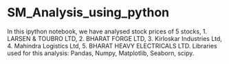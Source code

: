 # SM_Analysis_using_python
In this ipython notebook, we have analysed stock prices of 5 stocks, 1. LARSEN & TOUBRO LTD, 2. BHARAT FORGE LTD, 3. Kirloskar Industries Ltd, 4. Mahindra Logistics Ltd, 5. BHARAT HEAVY ELECTRICALS LTD.
Libraries used for this analysis: Pandas, Numpy, Matplotlib, Seaborn, scipy.
